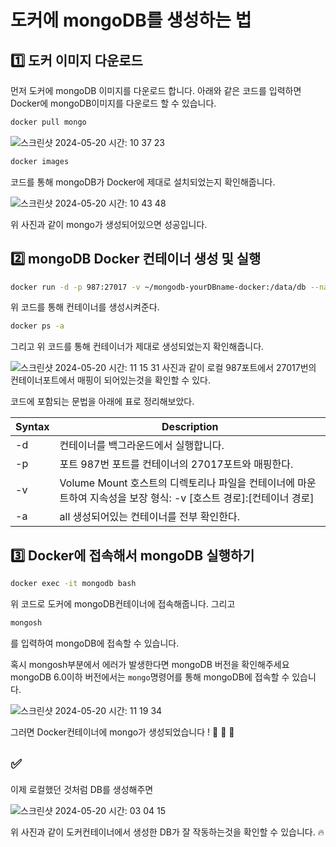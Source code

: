 # 도커에 mongoDB를 생성하는 법
## 1️⃣ 도커 이미지 다운로드
먼저 도커에 mongoDB 이미지를 다운로드 합니다.
아래와 같은 코드를 입력하면 Docker에 mongoDB이미지를 다운로드 할 수 있습니다.

```bash
docker pull mongo
```


![스크린샷 2024-05-20 시간: 10 37 23](https://github.com/D-Cloude/Blog-site/assets/95969488/db43fa5f-b0f5-4191-a8fc-3b5cdcc5bd1e)

```bash
docker images
```
 코드를 통해 mongoDB가 Docker에 제대로 설치되었는지 확인해줍니다.

![스크린샷 2024-05-20 시간: 10 43 48](https://github.com/D-Cloude/Blog-site/assets/95969488/91a66985-846b-4a05-a411-8f44cfea0eed)

위 사진과 같이 mongo가 생성되어있으면 성공입니다.

## 2️⃣ mongoDB Docker 컨테이너 생성 및 실행

```bash
docker run -d -p 987:27017 -v ~/mongodb-yourDBname-docker:/data/db --name mongodb mongo:latest
```
위 코드를 통해 컨테이너를 생성시켜준다. 

```bash
docker ps -a
```
그리고 위 코드를 통해 컨테이너가 제대로 생성되었는지 확인해줍니다.

![스크린샷 2024-05-20 시간: 11 15 31](https://github.com/D-Cloude/Blog-site/assets/95969488/7a0a9781-2efb-43d9-b435-6bbe3526518c)
사진과 같이 로컬 987포트에서 27017번의 컨테이너포트에서 매핑이 되어있는것을 확인할 수 있다.


코드에 포함되는 문법을 아래에 표로 정리해보았다.

| Syntax | Description |
| ----------- | ----------- |
| -d | 컨테이너를 백그라운드에서 실행합니다. |
| -p | 포트 987번 포트를 컨테이너의 27017포트와 매핑한다. |
| -v | Volume Mount 호스트의 디렉토리나 파일을 컨테이너에 마운트하여 지속성을 보장 형식: -v [호스트 경로]:[컨테이너 경로]|
| -a | all 생성되어있는 컨테이너를 전부 확인한다.|

## 3️⃣ Docker에 접속해서 mongoDB 실행하기

```bash
docker exec -it mongodb bash
```
위 코드로 도커에 mongoDB컨테이너에 접속해줍니다.
그리고
```bash
mongosh
```
를 입력하여 mongoDB에 접속할 수 있습니다.

혹시 mongosh부분에서 에러가 발생한다면 mongoDB 버전을 확인해주세요
mongoDB 6.0이하 버전에서는 `mongo`명령어를 통해 mongoDB에 접속할 수 있습니다.

![스크린샷 2024-05-20 시간: 11 19 34](https://github.com/D-Cloude/Blog-site/assets/95969488/87bb84f8-9c7a-49c8-8dd5-7248e3cef100)

그러면 Docker컨테이너에 mongo가 생성되었습니다 ! 🎉 🎉 🎉

## ✅
이제 로컬했던 것처럼 DB를 생성해주면 

![스크린샷 2024-05-20 시간: 03 04 15](https://github.com/D-Cloude/Blog-site/assets/95969488/308cb3e4-dcfb-4ca7-a45f-1b70aeb0c6cf)

위 사진과 같이 도커컨테이너에서 생성한 DB가 잘 작동하는것을 확인할 수 있습니다. 🔥
